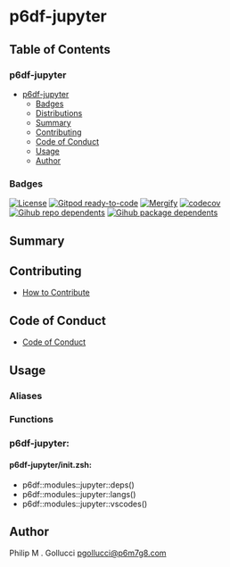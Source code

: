 # p6df-jupyter

## Table of Contents


### p6df-jupyter
- [p6df-jupyter](#p6df-jupyter)
  - [Badges](#badges)
  - [Distributions](#distributions)
  - [Summary](#summary)
  - [Contributing](#contributing)
  - [Code of Conduct](#code-of-conduct)
  - [Usage](#usage)
  - [Author](#author)

### Badges

[![License](https://img.shields.io/badge/License-Apache%202.0-yellowgreen.svg)](https://opensource.org/licenses/Apache-2.0)
[![Gitpod ready-to-code](https://img.shields.io/badge/Gitpod-ready--to--code-blue?logo=gitpod)](https://gitpod.io/#https://github.com/p6m7g8/p6df-jupyter)
[![Mergify](https://img.shields.io/endpoint.svg?url=https://gh.mergify.io/badges/p6m7g8/p6df-jupyter/&style=flat)](https://mergify.io)
[![codecov](https://codecov.io/gh/p6m7g8/p6df-jupyter/branch/master/graph/badge.svg?token=14Yj1fZbew)](https://codecov.io/gh/p6m7g8/p6df-jupyter)
[![Gihub repo dependents](https://badgen.net/github/dependents-repo/p6m7g8/p6df-jupyter)](https://github.com/p6m7g8/p6df-jupyter/network/dependents?dependent_type=REPOSITORY)
[![Gihub package dependents](https://badgen.net/github/dependents-pkg/p6m7g8/p6df-jupyter)](https://github.com/p6m7g8/p6df-jupyter/network/dependents?dependent_type=PACKAGE)

## Summary

## Contributing

- [How to Contribute](CONTRIBUTING.md)

## Code of Conduct

- [Code of Conduct](https://github.com/p6m7g8/.github/blob/master/CODE_OF_CONDUCT.md)

## Usage


### Aliases


### Functions

### p6df-jupyter:

#### p6df-jupyter/init.zsh:

- p6df::modules::jupyter::deps()
- p6df::modules::jupyter::langs()
- p6df::modules::jupyter::vscodes()



## Author

Philip M . Gollucci <pgollucci@p6m7g8.com>
